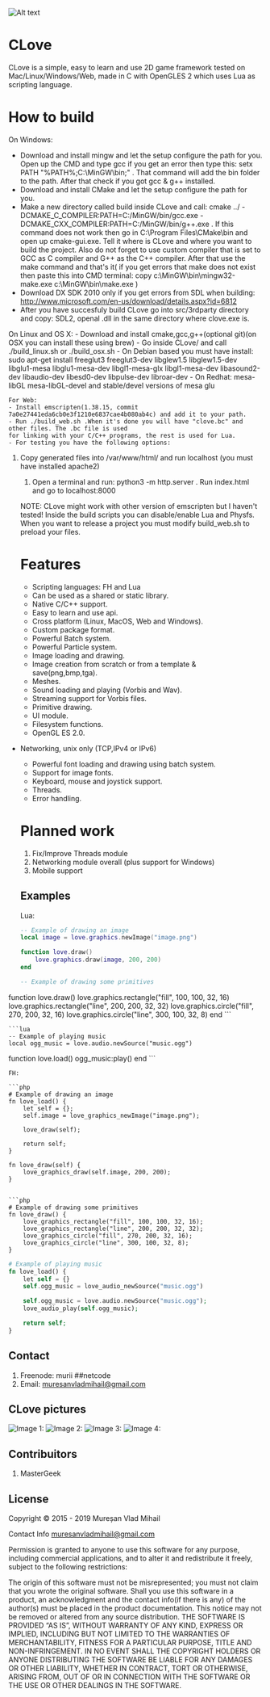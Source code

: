 ![Alt text](opt/CLoveLogo.png?raw=true "CLove")

CLove
=====
CLove is a simple, easy to learn and use 2D game framework tested on
Mac/Linux/Windows/Web, made in C with OpenGLES 2 which uses Lua as scripting language.

How to build
============
On Windows:
- Download and install mingw and let the setup configure the path for you.
Open up the CMD and type gcc if you get an error then type this: setx PATH "%PATH%;C:\MinGW\bin;" . That command will add
the bin folder to the path.
After that check if you got gcc & g++ installed.
- Download and install CMake and let the setup configure the path for you.
- Make a new directory called build inside CLove and call:
cmake ../ -DCMAKE_C_COMPILER:PATH=C:/MinGW/bin/gcc.exe -DCMAKE_CXX_COMPILER:PATH=C:/MinGW/bin/g++.exe . If this command
does not work then go in C:\Program Files\CMake\bin and open up cmake-gui.exe. Tell it where is CLove and where you want to build the   project. Also do not forget to use custom compiler that is set to GCC as C compiler and G++ as the C++ compiler.
After that use the make command and that's it( if you get errors that make does not exist then paste this into CMD terminal:
		copy c:\MinGW\bin\mingw32-make.exe c:\MinGW\bin\make.exe )
- Download DX SDK 2010 only if you get errors from SDL when building: http://www.microsoft.com/en-us/download/details.aspx?id=6812
- After you have succesfuly build CLove go into src/3rdparty directory and copy: SDL2, openal .dll in the same directory where clove.exe is.


On Linux and OS X:
	- Download and install cmake,gcc,g++(optional git)(on OSX you can install these using brew)
	- Go inside CLove/ and call ./build_linux.sh or ./build_osx.sh
	- On Debian based you must have install:
	sudo apt-get install freeglut3 freeglut3-dev libglew1.5 libglew1.5-dev
	libglu1-mesa libglu1-mesa-dev libgl1-mesa-glx libgl1-mesa-dev libasound2-dev
	libaudio-dev libesd0-dev libpulse-dev libroar-dev
	- On Redhat: mesa-libGL mesa-libGL-devel and stable/devel versions of mesa glu


	For Web:
	- Install emscripten(1.38.15, commit 7a0e27441eda6cb0e3f1210e6837cae4b080ab4c) and add it to your path.
	- Run ./build_web.sh .When it's done you will have "clove.bc" and other files. The .bc file is used
	for linking with your C/C++ programs, the rest is used for Lua.
	- For testing you have the following options:
1. Copy generated files into /var/www/html/ and run localhost (you must have installed apache2)
	1. Open a terminal and run: python3 -m http.server . Run index.html and go to localhost:8000


	NOTE:
	CLove might work with other version of emscripten but I haven't tested!
	Inside the build scripts you can disable/enable Lua and Physfs.
	When you want to release a project you must modify build_web.sh to preload your files.

	Features
	========
	- Scripting languages: FH and Lua
	- Can be used as a shared or static library.
	- Native C/C++ support.
	- Easy to learn and use api.
	- Cross platform (Linux, MacOS, Web and Windows).
	- Custom package format.
	- Powerful Batch system.
	- Powerful Particle system.
	- Image loading and drawing.
	- Image creation from scratch or from a template & save(png,bmp,tga).
	- Meshes.
	- Sound loading and playing (Vorbis and Wav).
	- Streaming support for Vorbis files.
	- Primitive drawing.
	- UI module.
	- Filesystem functions.
	- OpenGL ES 2.0.
- Networking, unix only (TCP,IPv4 or IPv6)
	- Powerful font loading and drawing using batch system.
	- Support for image fonts.
	- Keyboard, mouse and joystick support.
	- Threads.
	- Error handling.

	Planned work
	============
	1. Fix/Improve Threads module
	1. Networking module overall (plus support for Windows)
	1. Mobile support

	Examples
	--------

	Lua:

	```lua
	-- Example of drawing an image
	local image = love.graphics.newImage("image.png")

	function love.draw()
		love.graphics.draw(image, 200, 200)
	end
	```

	```lua
	-- Example of drawing some primitives
function love.draw()
	love.graphics.rectangle("fill", 100, 100, 32, 16)
	love.graphics.rectangle("line", 200, 200, 32, 32)
	love.graphics.circle("fill", 270, 200, 32, 16)
	love.graphics.circle("line", 300, 100, 32, 8)
	end
	```

	```lua
	-- Example of playing music
	local ogg_music = love.audio.newSource("music.ogg")
function love.load()
	ogg_music:play()
	end
	```

	FH:

	```php
	# Example of drawing an image
	fn love_load() {
		let self = {};
		self.image = love_graphics_newImage("image.png");

		love_draw(self);

		return self;
	}

	fn love_draw(self) {
		love_graphics_draw(self.image, 200, 200);
	}
```

```php
# Example of drawing some primitives
fn love_draw() {
	love_graphics_rectangle("fill", 100, 100, 32, 16);
	love_graphics_rectangle("line", 200, 200, 32, 32);
	love_graphics_circle("fill", 270, 200, 32, 16);
	love_graphics_circle("line", 300, 100, 32, 8);
}
```

```php
# Example of playing music
fn love_load() {
	let self = {}
	self.ogg_music = love_audio_newSource("music.ogg")

	self.ogg_music = love.audio.newSource("music.ogg");
	love_audio_play(self.ogg_music);

	return self;
}
```


Contact
-------

1. Freenode: murii ##netcode
1. Email: muresanvladmihail@gmail.com


CLove pictures
-----------------------------

![Image 1:](opt/data/4.png?raw=true "See examples folder")
![Image 2:](opt/data/1.png?raw=true "Web")
![Image 3:](opt/data/2.png?raw=true "Linux")
![Image 4:](opt/data/3.png?raw=true "Os X")

Contribuitors
-------------
1. MasterGeek


License
-------

Copyright © 2015 - 2019 Mureșan Vlad Mihail

Contact Info muresanvladmihail@gmail.com

Permission is granted to anyone to use this software for any purpose, including commercial applications, and to alter it and redistribute it freely, subject to the following restrictions:

The origin of this software must not be misrepresented; you must not claim that you wrote the original software. Shall you use this software in a product, an acknowledgment and the contact info(if there is any) of the author(s) must be placed in the product documentation.
This notice may not be removed or altered from any source distribution.
THE SOFTWARE IS PROVIDED “AS IS”, WITHOUT WARRANTY OF ANY KIND, EXPRESS OR IMPLIED, INCLUDING BUT NOT LIMITED TO THE WARRANTIES OF MERCHANTABILITY, FITNESS FOR A PARTICULAR PURPOSE, TITLE AND NON-INFRINGEMENT. IN NO EVENT SHALL THE COPYRIGHT HOLDERS OR ANYONE DISTRIBUTING THE SOFTWARE BE LIABLE FOR ANY DAMAGES OR OTHER LIABILITY, WHETHER IN CONTRACT, TORT OR OTHERWISE, ARISING FROM, OUT OF OR IN CONNECTION WITH THE SOFTWARE OR THE USE OR OTHER DEALINGS IN THE SOFTWARE.
